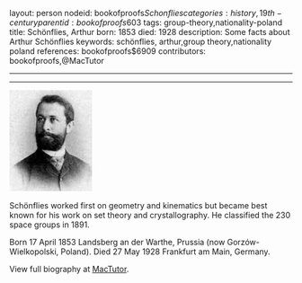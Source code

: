 layout: person
nodeid: bookofproofs$Schonflies
categories: history,19th-century
parentid: bookofproofs$603
tags: group-theory,nationality-poland
title: Schönflies, Arthur
born: 1853
died: 1928
description: Some facts about Arthur Schönflies
keywords: schönflies, arthur,group theory,nationality poland
references: bookofproofs$6909
contributors: bookofproofs,@MacTutor

---


---

![Schonflies.jpg](https://github.com/bookofproofs/bookofproofs.github.io/blob/main/_sources/_assets/images/portraits/Schonflies.jpg?raw=true)

Schönflies worked first on geometry and kinematics but became best known for his work on set theory and crystallography. He classified the 230 space groups in 1891.

Born 17 April 1853 Landsberg an der Warthe, Prussia (now Gorzów-Wielkopolski, Poland). Died 27 May 1928 Frankfurt am Main, Germany.


View full biography at [MacTutor](https://mathshistory.st-andrews.ac.uk/Biographies/Schonflies/).